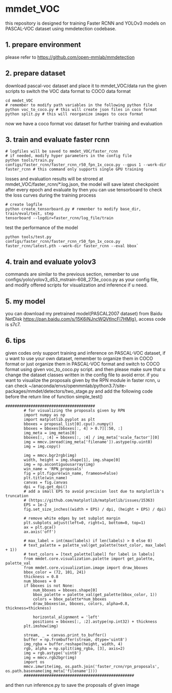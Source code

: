 # mmdet_VOC
this repository is designed for training Faster RCNN and YOLOv3 models on PASCAL-VOC dataset using mmdetection codebase.
## 1. prepare environment
please refer to https://github.com/open-mmlab/mmdetection

## 2. prepare dataset
download pascal-voc dataset and place it to mmdet_VOC/data
run the given scripts to switch the VOC data format to COCO data format
```
cd mmdet_VOC
# remember to modify path variables in the following python file
python voc_to_coco.py # this will create json files in coco format
python split.py # this will reorganize images to coco format
```
now we have a coco format voc dataset for further training and evaluation

## 3. train and evaluate faster rcnn
```
# logfiles will be saved to mmdet_VOC/faster_rcnn
# if needed, modify hyper parameters in the config file
python tools/train.py configs/faster_rcnn/faster_rcnn_r50_fpn_1x_coco.py --gpus 1 --work-dir faster_rcnn # this command only supports single GPU training
```
losses and evaluation results will be strored at mmdet_VOC/faster_rcnn/\*.log.json, the model will save latest checkpoint after every epoch and evaluate by then
you can use tensorboard to check the loss curves during the training process
```
# create logfile
python create_tensorboard.py # remenber to modify base_dir, train/eval/test, step
tensorboard --logdir=faster_rcnn/log_file/train
```
test the performance of the model
```
python tools/test.py configs/faster_rcnn/faster_rcnn_r50_fpn_1x_coco.py faster_rcnn/latest.pth --work-dir faster_rcnn --eval bbox`
```
## 4. train and evaluate yolov3
commands are similar to the previous section, remenber to use configs/yolo/yolov3_d53_mstrain-608_273e_coco.py as your config file, and modify offered scripts for visualization and inference if u need.

## 5. my model
you can download my pretrained model(PASCAL2007 dataset) from Baidu NetDisk https://pan.baidu.com/s/15K6iNJncWQVtIncFi7HMlg}, access code is s7c7.

## 6. tips
given codes only support training and inference on PASCAL-VOC dataset, if u want to use your own dataset, remember to organize them in COCO format or just organize them in PASCAL-VOC format and switch to COCO format using given voc_to_coco.py script. and then please make sure that u change the dataset classes written in the config file to avoid error.
if you want to visualize the proposals given by the RPN module in faster rcnn, u can check ~/anaconda/envs/openmmlab/python3.7/site-packages/mmdet/detectors/two_stage.py and add the following code before the return line of function simple_test()
```
#######################################
        # for visualizing the proposals given by RPN
        import numpy as np
        import matplotlib.pyplot as plt
        bboxes = proposal_list[0].cpu().numpy()
        bboxes = bboxes[bboxes[:, 4] > 0.7][:50, :]
        img_meta = img_metas[0]
        bboxes[:, :4] = bboxes[:, :4] / img_meta['scale_factor'][0]
        img = mmcv.imread(img_meta['filename']).astype(np.uint8)
        img = img.copy()
        
        img = mmcv.bgr2rgb(img)
        width, height = img.shape[1], img.shape[0]
        img = np.ascontiguousarray(img)
        win_name = 'RPN_proposals'
        fig = plt.figure(win_name, frameon=False)
        plt.title(win_name)
        canvas = fig.canvas
        dpi = fig.get_dpi()
        # add a small EPS to avoid precision lost due to matplotlib's truncation
        # (https://github.com/matplotlib/matplotlib/issues/15363)
        EPS = 1e-2
        fig.set_size_inches((width + EPS) / dpi, (height + EPS) / dpi)

        # remove white edges by set subplot margin
        plt.subplots_adjust(left=0, right=1, bottom=0, top=1)
        ax = plt.gca()
        ax.axis('off')

        # max_label = int(max(labels) if len(labels) > 0 else 0)
        # text_palette = palette_val(get_palette(text_color, max_label + 1))
        # text_colors = [text_palette[label] for label in labels]
        from mmdet.core.visualization.palette import get_palette, palette_val
        from mmdet.core.visualization.image import draw_bboxes
        bbox_color = (72, 101, 241)
        thickness = 0.8
        num_bboxes = 0
        if bboxes is not None:
            num_bboxes = bboxes.shape[0]
            bbox_palette = palette_val(get_palette(bbox_color, 1))
            colors = bbox_palette*num_bboxes
            draw_bboxes(ax, bboxes, colors, alpha=0.8, thickness=thickness)

            horizontal_alignment = 'left'
            positions = bboxes[:, :2].astype(np.int32) + thickness
        plt.imshow(img)

        stream, _ = canvas.print_to_buffer()
        buffer = np.frombuffer(stream, dtype='uint8')
        img_rgba = buffer.reshape(height, width, 4)
        rgb, alpha = np.split(img_rgba, [3], axis=2)
        img = rgb.astype('uint8')
        img = mmcv.rgb2bgr(img)
        import os
        mmcv.imwrite(img, os.path.join('faster_rcnn/rpn_proposals', os.path.basename(img_meta['filename'])))
        ################################################
```
and then run inference.py to save the proposals of given image
